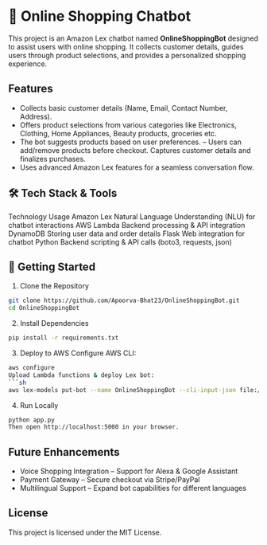 # 🛒 Online Shopping Chatbot

This project is an Amazon Lex chatbot named **OnlineShoppingBot** designed to assist users with online shopping. It collects customer details, guides users through product selections, and provides a personalized shopping experience.

## Features
- Collects basic customer details (Name, Email, Contact Number, Address).
- Offers product selections from various categories like Electronics, Clothing, Home Appliances, Beauty products, groceries etc.
- The bot suggests products based on user preferences.
– Users can add/remove products before checkout.
Captures customer details and finalizes purchases.
- Uses advanced Amazon Lex features for a seamless conversation flow.

## 🛠️ Tech Stack & Tools
Technology	Usage
Amazon Lex	Natural Language Understanding (NLU) for chatbot interactions
AWS Lambda	Backend processing & API integration
DynamoDB	Storing user data and order details
Flask	Web integration for chatbot
Python	Backend scripting & API calls (boto3, requests, json)


## 🚀 Getting Started
1. Clone the Repository
```sh
git clone https://github.com/Apoorva-Bhat23/OnlineShoppingBot.git
cd OnlineShoppingBot
```
2. Install Dependencies
```sh
pip install -r requirements.txt
```
3. Deploy to AWS
Configure AWS CLI:
```sh
aws configure
Upload Lambda functions & deploy Lex bot:
```sh
aws lex-models put-bot --name OnlineShoppingBot --cli-input-json file://bot_config.json
```
4. Run Locally
```sh
python app.py
Then open http://localhost:5000 in your browser.
```

## Future Enhancements
- Voice Shopping Integration – Support for Alexa & Google Assistant
- Payment Gateway – Secure checkout via Stripe/PayPal
- Multilingual Support – Expand bot capabilities for different languages

## License
This project is licensed under the MIT License.
